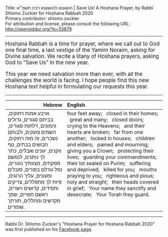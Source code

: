 <html>
<head></head>
<body>
Title: הושענא להושענא רבה תשפ״א | Save Us! A Hoshana Prayer, by Rabbi Shlomo Zuckier for Hoshana Rabbah 2020<br />
Primary contributor: shlomo.zuckier<br />
For attribution and license, please consult the following URL: <a href="http://opensiddur.org/?p=33879">http://opensiddur.org/?p=33879</a>
<p />
<hr />

<div class="english" style="font-size: 1.2em;">
Hoshana Rabbah is a time for prayer, where we call out to God one final time, a last vestige of the Yamim Noraim, asking for Divine salvation. We recite a litany of Hoshana prayers, asking God to "Save Us" in the new year. 

This year we need salvation more than ever, with all the challenges the world is facing. I hope people find this new Hoshana text helpful in formulating our requests this year.
</div>

<hr />

<table style="margin-left: auto;margin-right: auto;" class="draggable">
<thead><tr><th id="x" style="text-align: right;">Hebrew</th><th style="text-align: left;">English</th></tr></thead>
<tbody>
<tr><td style="vertical-align:top;">
<div class="liturgy"><span lang="he">
<span class="acrostic">א</span>רבע אמות רחוקים, 
<span class="acrostic">ב</span>ביתם סגורים, 
<span class="acrostic">ג</span>דולים והמונים, 
<span class="acrostic">ד</span>לתות סגורים, 
<span class="acrostic">ה</span>שמים צועקים, 
<span class="acrostic">ו</span>לבותם נשברים, 
<span class="acrostic">ז</span>ה מזה רחוקים, 
<span class="acrostic">ח</span>בושים בבתים, 
<span class="acrostic">ט</span>ף וזקנים, 
<span class="acrostic">י</span>גונים ואבלים, 
<span class="acrostic">כ</span>תר לך נותנים, 
<span class="acrostic">ל</span>נפשם מפקחים, 
<span class="acrostic">מ</span>צוותיך נוטרים, 
<span class="acrostic">נ</span>פל גורלם בפורים, 
<span class="acrostic">ס</span>ובלים ומעונים, 
<span class="acrostic">ע</span>ליך הרוגים, 
<span class="acrostic">פ</span>יות לך מתפללים, 
<span class="acrostic">צ</span>דיקים וחסידים, 
<span class="acrostic">ק</span>דושים וישרים, 
<span class="acrostic">ר</span>אשם חפויים, 
<span class="acrostic">ש</span>מך מקדשים ומחללים, 
<span class="acrostic">ת</span>ורתך שומרים.
</span></div></td>
 
<td style="vertical-align:top;">
<div class="english">
four feet away; <span class="acrostic">&nbsp;</span>
closed in their homes; <span class="acrostic">&nbsp;</span>
great and many; <span class="acrostic">&nbsp;</span>
closed doors; <span class="acrostic">&nbsp;</span>
crying to the Heavens; <span class="acrostic">&nbsp;</span>
and their hearts are broken; <span class="acrostic">&nbsp;</span>
far from one another; <span class="acrostic">&nbsp;</span>
locked in houses; <span class="acrostic">&nbsp;</span>
children and elders; <span class="acrostic">&nbsp;</span>
pained and mourning; <span class="acrostic">&nbsp;</span>
giving you a Crown; <span class="acrostic">&nbsp;</span>
protecting their lives; <span class="acrostic">&nbsp;</span>
guarding your commandments; <span class="acrostic">&nbsp;</span>
their lot sealed on Purim; <span class="acrostic">&nbsp;</span>
suffering and deprived; <span class="acrostic">&nbsp;</span>
killed for you; <span class="acrostic">&nbsp;</span>
mouths praying to you; <span class="acrostic">&nbsp;</span>
righteous and pious; <span class="acrostic">&nbsp;</span>
holy and straight; <span class="acrostic">&nbsp;</span>
their heads covered in grief; <span class="acrostic">&nbsp;</span>
Your name they sanctify and desecrate; <span class="acrostic">&nbsp;</span>
Your Torah they guard. <span class="acrostic">&nbsp;</span>
</div></td></tr>
</tbody></table>

<hr />

Rabbi Dr. Shlomo Zuckier's "Hoshana Prayer for Hoshana Rabbah 2020" was first published on his <a href="https://www.facebook.com/photo.php?fbid=1433817470143322&set=a.281862595338821&type=3">Facebook page</a>.








 






</body>
</html>